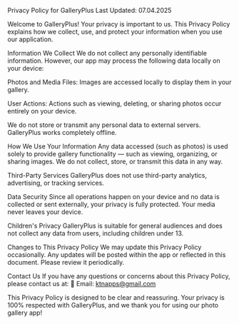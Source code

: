 Privacy Policy for GalleryPlus
Last Updated: 07.04.2025

Welcome to GalleryPlus! Your privacy is important to us. This Privacy Policy explains how we collect, use, and protect your information when you use our application.

Information We Collect
We do not collect any personally identifiable information. However, our app may process the following data locally on your device:

Photos and Media Files: Images are accessed locally to display them in your gallery.

User Actions: Actions such as viewing, deleting, or sharing photos occur entirely on your device.

We do not store or transmit any personal data to external servers. GalleryPlus works completely offline.

How We Use Your Information
Any data accessed (such as photos) is used solely to provide gallery functionality — such as viewing, organizing, or sharing images. We do not collect, store, or transmit this data in any way.

Third-Party Services
GalleryPlus does not use third-party analytics, advertising, or tracking services.

Data Security
Since all operations happen on your device and no data is collected or sent externally, your privacy is fully protected. Your media never leaves your device.

Children's Privacy
GalleryPlus is suitable for general audiences and does not collect any data from users, including children under 13.

Changes to This Privacy Policy
We may update this Privacy Policy occasionally. Any updates will be posted within the app or reflected in this document. Please review it periodically.

Contact Us
If you have any questions or concerns about this Privacy Policy, please contact us at:
📩 Email: ktnapps@gmail.com

This Privacy Policy is designed to be clear and reassuring. Your privacy is 100% respected with GalleryPlus, and we thank you for using our photo gallery app!

